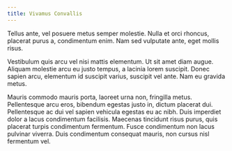 ```yaml
---
title: Vivamus Convallis
---
```


Tellus ante, vel posuere metus semper molestie. Nulla et orci rhoncus, placerat purus a, condimentum enim. Nam sed vulputate ante, eget mollis risus.

Vestibulum quis arcu vel nisi mattis elementum. Ut sit amet diam augue. Aliquam molestie arcu eu justo tempus, a lacinia lorem suscipit. Donec sapien arcu, elementum id suscipit varius, suscipit vel ante. Nam eu gravida metus.

Mauris commodo mauris porta, laoreet urna non, fringilla metus. Pellentesque arcu eros, bibendum egestas justo in, dictum placerat dui. Pellentesque ac dui vel sapien vehicula egestas eu ac nibh. Duis imperdiet dolor a lacus condimentum facilisis. Maecenas tincidunt risus purus, quis placerat turpis condimentum fermentum. Fusce condimentum non lacus pulvinar viverra. Duis condimentum consequat mauris, non cursus nisl fermentum vel.

